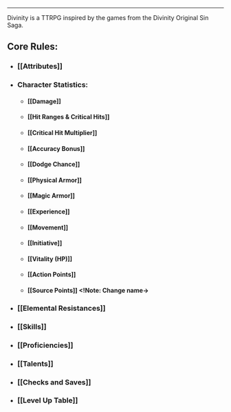 ___
Divinity is a TTRPG inspired by the games from the Divinity Original Sin Saga.
## Core Rules: 
- ### [[Attributes]]
- ### Character Statistics:
	- #### [[Damage]]
	- #### [[Hit Ranges & Critical Hits]]
	- #### [[Critical Hit Multiplier]]
	- #### [[Accuracy Bonus]]
	- #### [[Dodge Chance]]
	- #### [[Physical Armor]]
	- #### [[Magic Armor]]
	- #### [[Experience]]
	- #### [[Movement]]
	- #### [[Initiative]]
	- #### [[Vitality (HP)]]
	- #### [[Action Points]]
	- #### [[Source Points]] <!Note: Change name->
- ### [[Elemental Resistances]]
- ### [[Skills]]
- ### [[Proficiencies]]
- ### [[Talents]]
- ### [[Checks and Saves]]
- ### [[Level Up Table]]


